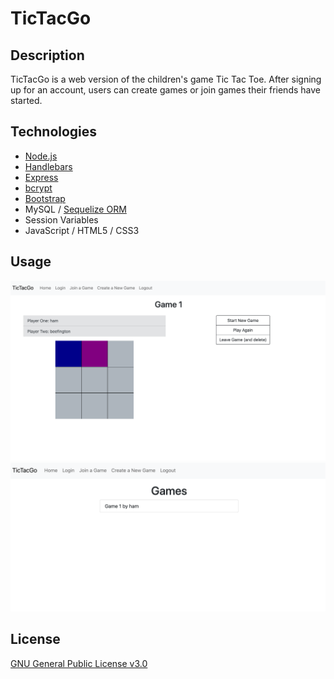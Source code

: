 # TicTacGo

## Description

TicTacGo is a web version of the children's game Tic Tac Toe. After signing up for an account, users can create games or join games their friends have started. 

## Technologies

  - [Node.js](https://nodejs.org/en/)
  - [Handlebars](https://handlebarsjs.com/)
  - [Express](https://expressjs.com/)
  - [bcrypt](https://www.npmjs.com/package/bcrypt)
  - [Bootstrap](https://getbootstrap.com/)
  - MySQL / [Sequelize ORM](https://sequelize.org/)
  - Session Variables
  - JavaScript / HTML5 / CSS3

## Usage

  ![](./screenshots/gameboard.png?raw=true)
  ![](./screenshots/games.png?raw=true)

## License
  [GNU General Public License v3.0](./LICENSE)